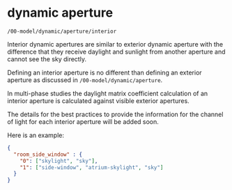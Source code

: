 # dynamic aperture

`/00-model/dynamic/aperture/interior`

Interior dynamic apertures are similar to exterior dynamic aperture with the difference
that they receive daylight and sunlight from another aperture and cannot see the sky
directly.

Defining an interior aperture is no different than defining an exterior aperture as
discussed in `/00-model/dynamic/aperture`.

In multi-phase studies the daylight matrix coefficient calculation of an interior
aperture is calculated against visible exterior apertures.

The details for the best practices to provide the information for the channel of light
for each interior aperture will be added soon.

Here is an example:

```json
{
  "room_side_window" : {
    "0": ["skylight", "sky"],
    "1": ["side-window", "atrium-skylight", "sky"]
  }
}
```
